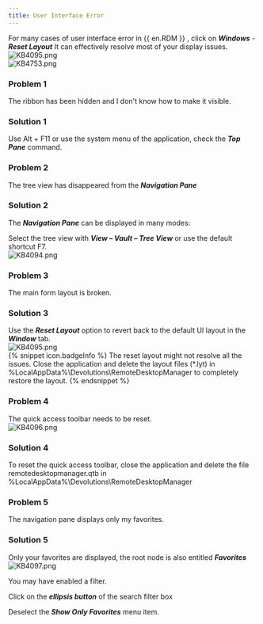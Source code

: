 ```yaml
---
title: User Interface Error
---
```

For many cases of user interface error in {{ en.RDM }} , click on ***Windows*** - ***Reset Layout*** It can effectively resolve most of your display issues.  
![KB4095.png](/img/en/kb/KB4095.png)  
![KB4753.png](/img/en/kb/KB4753.png)  
### Problem 1
The ribbon has been hidden and I don&apos;t know how to make it visible.
### Solution 1
Use Alt + F11 or use the system menu of the application, check the ***Top Pane*** command.
### Problem 2
The tree view has disappeared from the ***Navigation Pane***
### Solution 2
The ***Navigation Pane*** can be displayed in many modes:  

Select the tree view with ***View – Vault – Tree View*** or use the default shortcut F7.  
![KB4094.png](/img/en/kb/KB4094.png)
### Problem 3
The main form layout is broken.
### Solution 3
Use the ***Reset Layout*** option to revert back to the default UI layout in the ***Window*** tab.  
![KB4095.png](/img/en/kb/KB4095.png)  
{% snippet icon.badgeInfo %}
The reset layout might not resolve all the issues. Close the application and delete the layout files (*.lyt) in %LocalAppData%\Devolutions\RemoteDesktopManager to completely restore the layout.
{% endsnippet %}  

### Problem 4
The quick access toolbar needs to be reset.  
![KB4096.png](/img/en/kb/KB4096.png)
### Solution 4
To reset the quick access toolbar, close the application and delete the file remotedesktopmanager.qtb in %LocalAppData%\Devolutions\RemoteDesktopManager
### Problem 5
The navigation pane displays only my favorites.
### Solution 5
Only your favorites are displayed, the root node is also entitled ***Favorites***  
![KB4097.png](/img/en/kb/KB4097.png)  

You may have enabled a filter.  

Click on the ***ellipsis button*** of the search filter box  

Deselect the ***Show Only Favorites*** menu item.  

